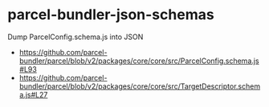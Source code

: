 # parcel-bundler-json-schemas
Dump ParcelConfig.schema.js into JSON

- https://github.com/parcel-bundler/parcel/blob/v2/packages/core/core/src/ParcelConfig.schema.js#L93
- https://github.com/parcel-bundler/parcel/blob/v2/packages/core/core/src/TargetDescriptor.schema.js#L27
